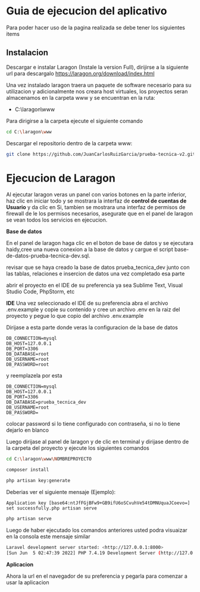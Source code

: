 # Guia de ejecucion del aplicativo

Para poder hacer uso de la pagina realizada se debe tener los siguientes items

## **Instalacion**

Descargar e instalar Laragon (Instale la version Full), dirijirse a la siguiente url para descargalo https://laragon.org/download/index.html

Una vez instalado laragon traera un paquete de software necesario para su utilizacion y adicionalmente nos creara host virtuales, los proyectos seran almacenamos en la carpeta www y se encuentran en la ruta:

- C:\laragon\www

Para dirigirse a la carpeta ejecute el siguiente comando

```bash
cd C:\laragon\www
```

Descargar el repositorio dentro de la carpeta www:

```bash
git clone https://github.com/JuanCarlosRuizGarcia/prueba-tecnica-v2.git
```

# **Ejecucion de Laragon**


Al ejecutar laragon veras un panel con varios botones en la parte inferior, haz clic en iniciar todo y se mostrara la interfaz de **control de cuentas de Usuario** y da clic en Si, tambien se mostrara una interfaz de permisos de firewall de le los permisos necesarios, asegurate que en el panel de laragon se vean todos los servicios en ejecucion.


**Base de datos**

En el panel de laragon haga clic en el boton de base de datos y se ejecutara haidy,cree una nueva conexion a la base de datos y cargue el script base-de-datos-prueba-tecnica-dev.sql.

revisar que se haya creado la base de datos prueba_tecnica_dev junto con las tablas, relaciones e insercion de datos una vez completado esa parte

abrir el proyecto en el IDE de su preferencia ya sea Sublime Text, Visual Studio Code, PhpStorm, etc

**IDE**
Una vez seleccionado el IDE de su preferencia abra el archivo .env.example y copie su contenido y cree un archivo .env en la raiz del proyecto y pegue lo que copio del archivo .env.example

Dirijase a esta parte donde veras la configuracion de la base de datos

```
DB_CONNECTION=mysql
DB_HOST=127.0.0.1
DB_PORT=3306
DB_DATABASE=root
DB_USERNAME=root
DB_PASSWORD=root
```


y reemplazela por esta

```
DB_CONNECTION=mysql
DB_HOST=127.0.0.1
DB_PORT=3306
DB_DATABASE=prueba_tecnica_dev
DB_USERNAME=root
DB_PASSWORD=
```

colocar password si lo tiene configurado con contraseña, si no lo tiene dejarlo en blanco

Luego dirijase al panel de laragon y de clic en terminal y dirijase dentro de la carpeta del proyecto y ejecute los siguientes comandos

```bash
cd C:\laragon\www\NOMBREPROYECTO
```

```bash
composer install
```

```bash
php artisan key:generate
```
Deberias ver el siguiente mensaje (Ejemplo):
```
Application key [base64:ntJfFGjBFw9+GB9ifU6oSCvuhVe54tDMNUquaJCoevo=] set successfully.php artisan serve
```

```bash
php artisan serve
```

Luego de haber ejecutado los comandos anteriores usted podra visuaizar en la consola este mensaje similar
```bash
Laravel development server started: <http://127.0.0.1:8000>
[Sun Jun  5 02:47:39 2022] PHP 7.4.19 Development Server (http://127.0.0.1:8000) started
```
 **Aplicacion**

Ahora  la url en el navegador de su preferencia y pegarla para comenzar a usar la aplicacion

